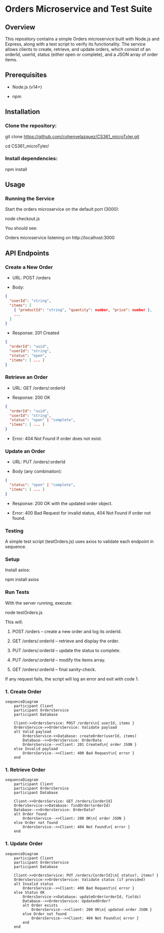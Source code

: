 # Orders Microservice and Test Suite

## Overview

This repository contains a simple Orders microservice built with Node.js and Express, along with a test script to verify its functionality. The service allows clients to create, retrieve, and update orders, which consist of an orderId, userId, status (either open or complete), and a JSON array of order items.

## Prerequisites

- Node.js (v14+)

- npm

## Installation

### Clone the repository:

git clone https://github.com/cohenvelazquez/CS361_microTyler.git

cd CS361_microTyler/

### Install dependencies:

npm install

## Usage

### Running the Service

Start the orders microservice on the default port (3000):

node checkout.js

You should see:

Orders microservice listening on http://localhost:3000

## API Endpoints

### Create a New Order

- URL: POST /orders

- Body:

```json
{
  "userId": "string",
  "items": [
    { "productId": "string", "quantity": number, "price": number },
    ...
  ]
}
```
- Response: 201 Created

```json
{
  "orderId": "uuid",
  "userId": "string",
  "status": "open",
  "items": [ ... ]
}
```

### Retrieve an Order

- URL: GET /orders/:orderId

- Response: 200 OK

```json
{
  "orderId": "uuid",
  "userId": "string",
  "status": "open" | "complete",
  "items": [ ... ]
}
```

- Error: 404 Not Found if order does not exist.

### Update an Order

- URL: PUT /orders/:orderId

- Body (any combination):

```json
{
  "status": "open" | "complete",
  "items": [ ... ]
}
```

- Response: 200 OK with the updated order object.

- Error: 400 Bad Request for invalid status, 404 Not Found if order not found.

### Testing

A simple test script (testOrders.js) uses axios to validate each endpoint in sequence.

### Setup

Install axios:

npm install axios

### Run Tests

With the server running, execute:

node testOrders.js

This will:

1. POST /orders – create a new order and log its orderId.

1. GET /orders/:orderId – retrieve and display the order.

1. PUT /orders/:orderId – update the status to complete.

1. PUT /orders/:orderId – modify the items array.

1. GET /orders/:orderId – final sanity-check.

If any request fails, the script will log an error and exit with code 1.

### 1. Create Order

```mermaid
sequenceDiagram
    participant Client
    participant OrdersService
    participant Database

    Client->>OrdersService: POST /orders\n{ userId, items }
    OrdersService->>OrdersService: Validate payload
    alt Valid payload
        OrdersService->>Database: createOrder(userId, items)
        Database-->>OrdersService: OrderData
        OrdersService-->>Client: 201 Created\n{ order JSON }
    else Invalid payload
        OrdersService-->>Client: 400 Bad Request\n{ error }
    end
```

### 1. Retrieve Order

```mermaid
sequenceDiagram
    participant Client
    participant OrdersService
    participant Database

    Client->>OrdersService: GET /orders/{orderId}
    OrdersService->>Database: findOrder(orderId)
    Database-->>OrdersService: OrderData?
    alt Order found
        OrdersService-->>Client: 200 OK\n{ order JSON }
    else Order not found
        OrdersService-->>Client: 404 Not Found\n{ error }
    end
```

### 1. Update Order

```mermaid
sequenceDiagram
    participant Client
    participant OrdersService
    participant Database

    Client->>OrdersService: PUT /orders/{orderId}\n{ status?, items? }
    OrdersService->>OrdersService: Validate status (if provided)
    alt Invalid status
        OrdersService-->>Client: 400 Bad Request\n{ error }
    else Status OK
        OrdersService->>Database: updateOrder(orderId, fields)
        Database-->>OrdersService: UpdatedOrder?
        alt Order exists
            OrdersService-->>Client: 200 OK\n{ updated order JSON }
        else Order not found
            OrdersService-->>Client: 404 Not Found\n{ error }
        end
    end
```